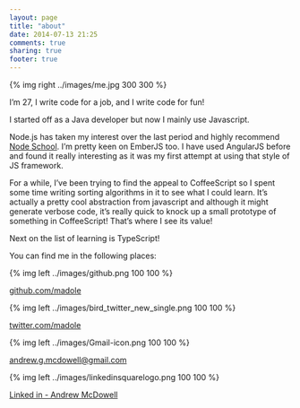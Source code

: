 ```yaml
---
layout: page
title: "about"
date: 2014-07-13 21:25
comments: true
sharing: true
footer: true
---
```


{% img right ../images/me.jpg 300 300 %}  

I’m 27, I write code for a job, and I write code for fun!

I started off as a Java developer but now I mainly use Javascript.

Node.js has taken my interest over the last period and highly recommend [Node School](http://nodeschool.io).
I’m pretty keen on EmberJS too. I have used AngularJS before and found it really interesting as it was my 
first attempt at using that style of JS framework.

For a while, I’ve been trying to find the appeal to CoffeeScript so I spent some time writing sorting algorithms in it to see what I could learn. It’s actually a pretty cool abstraction from javascript and although it might generate verbose code, it’s really quick to knock up a small prototype of something in CoffeeScript! That’s where I see its value!

Next on the list of learning is TypeScript!


You can find me in the following places: 

{% img left ../images/github.png 100 100 %}  

[github.com/madole](http://www.github.com/madole)

{% img left ../images/bird_twitter_new_single.png 100 100 %}  

[twitter.com/madole](http://www.twitter.com/madole)


{% img left ../images/Gmail-icon.png 100 100 %}

[andrew.g.mcdowell@gmail.com](mailto:andrew.g.mcdowell@gmail.com)

{% img left ../images/linkedinsquarelogo.png 100 100 %}


[Linked in - Andrew McDowell](http://lnkd.in/bQyNnR8)